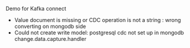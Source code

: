 Demo for Kafka connect 
- Value document is missing or CDC operation is not a string : wrong converting on mongodb side
- Could not create write model: postgresql cdc not set up in mongodb change.data.capture.handler
